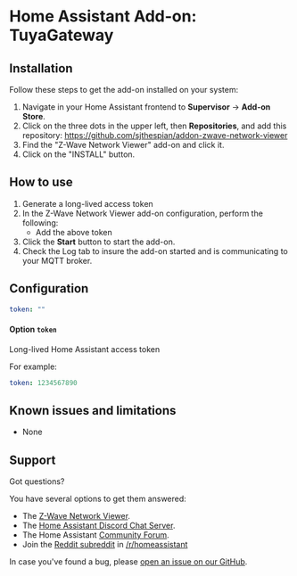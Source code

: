 # Home Assistant Add-on: TuyaGateway

## Installation

Follow these steps to get the add-on installed on your system:

1. Navigate in your Home Assistant frontend to **Supervisor** -> **Add-on Store**.
2. Click on the three dots in the upper left, then **Repositories**, and add this repository: https://github.com/sjthespian/addon-zwave-network-viewer
3. Find the "Z-Wave Network Viewer" add-on and click it.
4. Click on the "INSTALL" button.

## How to use

1. Generate a long-lived access token
1. In the Z-Wave Network Viewer add-on configuration, perform the following:
    - Add the above token 
2. Click the **Start** button to start the add-on.
3. Check the Log tab to insure the add-on started and is communicating to your MQTT broker.

## Configuration

```yaml
token: ""
```

#### Option `token`

Long-lived Home Assistant access token

For example:

```yaml
token: 1234567890
```

## Known issues and limitations

- None

## Support

Got questions?

You have several options to get them answered:

- The [Z-Wave Network Viewer][zwave-network-viewer].
- The [Home Assistant Discord Chat Server][discord].
- The Home Assistant [Community Forum][forum].
- Join the [Reddit subreddit][reddit] in [/r/homeassistant][reddit]

In case you've found a bug, please [open an issue on our GitHub][issue].

[discord]: https://discord.gg/c5DvZ4e
[forum]: https://community.home-assistant.io
[issue]: https://github.com/home-assistant/hassio-addons/issues
[reddit]: https://reddit.com/r/homeassistant
[zwave-network-viewer]: https://github.com/elad-bar/ha-zwave-network
